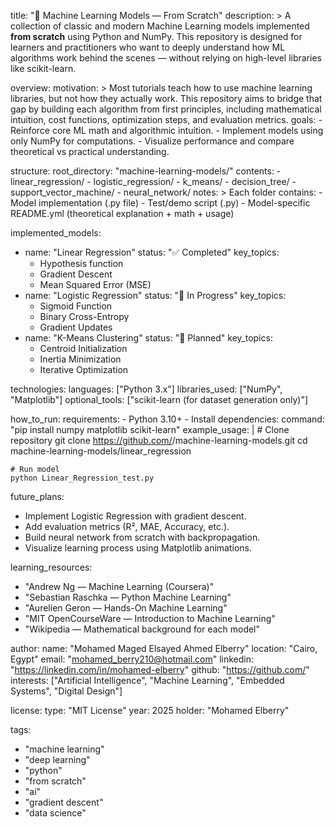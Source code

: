 title: "🤖 Machine Learning Models — From Scratch"
description: >
  A collection of classic and modern Machine Learning models implemented **from scratch** using Python and NumPy.
  This repository is designed for learners and practitioners who want to deeply understand how ML algorithms work
  behind the scenes — without relying on high-level libraries like scikit-learn.

overview:
  motivation: >
    Most tutorials teach how to use machine learning libraries, but not how they actually work.
    This repository aims to bridge that gap by building each algorithm from first principles,
    including mathematical intuition, cost functions, optimization steps, and evaluation metrics.
  goals:
    - Reinforce core ML math and algorithmic intuition.
    - Implement models using only NumPy for computations.
    - Visualize performance and compare theoretical vs practical understanding.

structure:
  root_directory: "machine-learning-models/"
  contents:
    - linear_regression/
    - logistic_regression/
    - k_means/
    - decision_tree/
    - support_vector_machine/
    - neural_network/
  notes: >
    Each folder contains:
      - Model implementation (.py file)
      - Test/demo script (.py)
      - Model-specific README.yml (theoretical explanation + math + usage)

implemented_models:
  - name: "Linear Regression"
    status: "✅ Completed"
    key_topics:
      - Hypothesis function
      - Gradient Descent
      - Mean Squared Error (MSE)
  - name: "Logistic Regression"
    status: "🚧 In Progress"
    key_topics:
      - Sigmoid Function
      - Binary Cross-Entropy
      - Gradient Updates
  - name: "K-Means Clustering"
    status: "🧩 Planned"
    key_topics:
      - Centroid Initialization
      - Inertia Minimization
      - Iterative Optimization

technologies:
  languages: ["Python 3.x"]
  libraries_used: ["NumPy", "Matplotlib"]
  optional_tools: ["scikit-learn (for dataset generation only)"]

how_to_run:
  requirements:
    - Python 3.10+
    - Install dependencies:
      command: "pip install numpy matplotlib scikit-learn"
  example_usage: |
    # Clone repository
    git clone https://github.com/<your-username>/machine-learning-models.git
    cd machine-learning-models/linear_regression

    # Run model
    python Linear_Regression_test.py

future_plans:
  - Implement Logistic Regression with gradient descent.
  - Add evaluation metrics (R², MAE, Accuracy, etc.).
  - Build neural network from scratch with backpropagation.
  - Visualize learning process using Matplotlib animations.

learning_resources:
  - "Andrew Ng — Machine Learning (Coursera)"
  - "Sebastian Raschka — Python Machine Learning"
  - "Aurelien Geron — Hands-On Machine Learning"
  - "MIT OpenCourseWare — Introduction to Machine Learning"
  - "Wikipedia — Mathematical background for each model"

author:
  name: "Mohamed Maged Elsayed Ahmed Elberry"
  location: "Cairo, Egypt"
  email: "mohamed_berry210@hotmail.com"
  linkedin: "https://linkedin.com/in/mohamed-elberry"
  github: "https://github.com/<your-username>"
  interests: ["Artificial Intelligence", "Machine Learning", "Embedded Systems", "Digital Design"]

license:
  type: "MIT License"
  year: 2025
  holder: "Mohamed Elberry"

tags:
  - "machine learning"
  - "deep learning"
  - "python"
  - "from scratch"
  - "ai"
  - "gradient descent"
  - "data science"
